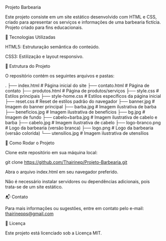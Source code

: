 Projeto Barbearia

Este projeto consiste em um site estático desenvolvido com HTML e CSS, criado para apresentar os serviços e informações de uma barbearia fictícia. Projeto criado para fins educacionais.

🧪 Tecnologias Utilizadas

HTML5: Estruturação semântica do conteúdo.

CSS3: Estilização e layout responsivo.

📁 Estrutura do Projeto

O repositório contém os seguintes arquivos e pastas:

.
├── index.html          # Página inicial do site
├── contato.html        # Página de contato
├── produtos.html       # Página de produtos/serviços
├── style.css           # Estilos principais
├── style-home.css      # Estilos específicos da página inicial
├── reset.css           # Reset de estilos padrão do navegador
├── banner.jpg          # Imagem do banner principal
├── barba.jpg           # Imagem ilustrativa de barba
├── beneficios.jpg      # Imagem ilustrativa de benefícios
├── bg.jpg              # Imagem de fundo
├── cabelo+barba.jpg    # Imagem ilustrativa de cabelo e barba
├── cabelo.jpg          # Imagem ilustrativa de cabelo
├── logo-branco.png     # Logo da barbearia (versão branca)
├── logo.png            # Logo da barbearia (versão colorida)
└── utensilios.jpg      # Imagem ilustrativa de utensílios

🚀 Como Rodar o Projeto

Clone este repositório em sua máquina local:

git clone https://github.com/Thairinep/Projeto-Barbearia.git


Abra o arquivo index.html em seu navegador preferido.

Não é necessário instalar servidores ou dependências adicionais, pois trata-se de um site estático.

📬 Contato

Para mais informações ou sugestões, entre em contato pelo e-mail: thairinepps@gmail.com

📄 Licença

Este projeto está licenciado sob a Licença MIT.